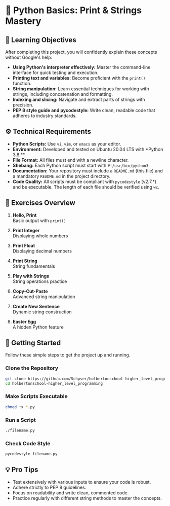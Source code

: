 # 🐍 Python Basics: Print & Strings Mastery

## 📘 Learning Objectives

After completing this project, you will confidently explain these concepts without Google's help:

- **Using Python's interpreter effectively:** Master the command-line interface for quick testing and execution.
- **Printing text and variables:** Become proficient with the `print()` function.
- **String manipulation:** Learn essential techniques for working with strings, including concatenation and formatting.
- **Indexing and slicing:** Navigate and extract parts of strings with precision.
- **PEP 8 style guide and pycodestyle:** Write clean, readable code that adheres to industry standards.

## ⚙️ Technical Requirements

- **Python Scripts:** Use `vi`, `vim`, or `emacs` as your editor.
- **Environment:** Developed and tested on Ubuntu 20.04 LTS with *Python 3.8.\*\*.
- **File Format:** All files must end with a newline character.
- **Shebang:** Each Python script must start with `#!/usr/bin/python3`.
- **Documentation:** Your repository must include a `README.md` (this file) and a mandatory `README.md` in the project directory.
- **Code Quality:** All scripts must be compliant with `pycodestyle` (v2.7.\*) and be executable. The length of each file should be verified using `wc`.

## 🧩 Exercises Overview

1. **Hello, Print**  
    Basic output with `print()`

2. **Print Integer**  
    Displaying whole numbers

3. **Print Float**  
    Displaying decimal numbers

4. **Print String**  
    String fundamentals

5. **Play with Strings**  
    String operations practice

6. **Copy-Cut-Paste**  
    Advanced string manipulation

7. **Create New Sentence**  
    Dynamic string construction

8. **Easter Egg**  
    A hidden Python feature

## 🚀 Getting Started

Follow these simple steps to get the project up and running.

### Clone the Repository

```bash
git clone https://github.com/Schpser/holbertonschool-higher_level_programming.git
cd holbertonschool-higher_level_programming
```

### Make Scripts Executable

```bash
chmod +x *.py
```

### Run a Script

```bash
./filename.py
```

### Check Code Style

```bash
pycodestyle filename.py
```

## 💡 Pro Tips

- Test extensively with various inputs to ensure your code is robust.
- Adhere strictly to PEP 8 guidelines.
- Focus on readability and write clean, commented code.
- Practice regularly with different string methods to master the concepts.
